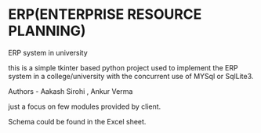 # ERP(ENTERPRISE RESOURCE PLANNING)
ERP system in university


this is a simple tkinter based python project used to implement 
the ERP system in a college/university with the concurrent use of 
MYSql or SqlLite3.

Authors - Aakash Sirohi , Ankur Verma

just a focus on few modules provided by client.

Schema could be found in the Excel sheet.
